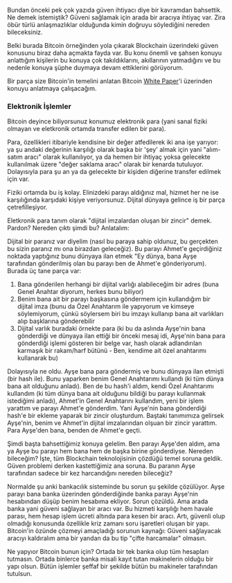 Bundan önceki pek çok yazıda güven ihtiyacı diye bir kavramdan bahsettik. Ne demek istemiştik? Güveni sağlamak için arada bir aracıya ihtiyaç var. Zira öbür türlü anlaşmazlıklar olduğunda kimin doğruyu söylediğini nereden bileceksiniz. 

Belki burada Bitcoin örneğinden yola çıkarak Blockchain üzerindeki güven konusunu biraz daha açmakta fayda var. Bu konu önemli ve şahsen konuyu anlattığım kişilerin bu konuya çok takıldıklarını, akıllarının yatmadığını ve bu nedenle konuya şüphe duymaya devam ettiklerini görüyorum. 

Bir parça size Bitcoin'in temelini anlatan Bitcoin [White Paper](https://nakamotoinstitute.org/bitcoin/)'i üzerinden konuyu anlatmaya çalışacağım. 

### Elektronik İşlemler

Bitcoin deyince biliyorsunuz konumuz elektronik para (yani sanal fiziki olmayan ve eletkronik ortamda transfer edilen bir para). 

Para, özellikleri itibariyle kendisine bir değer atfedilerek iki ana işe yarıyor: ya şu andaki değerinin karşılığı olarak başka bir 'şey' almak için yani "alım-satım aracı" olarak kullanılıyor, ya da hemen bir ihtiyaç yoksa gelecekte kullanılmak üzere "değer saklama aracı" olarak bir kenarda tutuluyor.  Dolayısıyla para şu an ya da gelecekte bir kişiden diğerine transfer edilmek için var. 

Fiziki ortamda bu iş kolay. Elinizdeki parayı aldığınız mal, hizmet her ne ise karşılığında karşıdaki kişiye veriyorsunuz. Dijital dünyaya gelince iş bir parça çetrefilleşiyor. 

Eletkronik para tanım olarak "dijital imzalardan oluşan bir zincir" demek. Pardon? Nereden çıktı şimdi bu? Anlatalım: 

Dijital bir paranız var diyelim (nasıl bu paraya sahip oldunuz, bu gerçekten bu sizin paranız mı ona birazdan geleceğiz). Bu parayı Ahmet'e geçirdiğiniz noktada yaptığınız bunu dünyaya ilan etmek "Ey dünya, bana Ayşe tarafından gönderilmiş olan bu parayı ben de Ahmet'e gönderiyorum). Burada üç tane parça var: 

1. Bana gönderilen herhangi bir dijital varlığı alabileceğim bir adres (buna Genel Anahtar diyorum, herkes bunu biliyor)
2. Benim bana ait bir parayı başkasına göndermem için kullandığım bir dijital imza (bunu da Özel Anahtarım ile yapıyorum ve kimseye söylemiyorum, çünkü söylersem biri bu imzayı kullanıp bana ait varlıkları alıp başklarına gönderebilir
3. Dijital varlık buradaki örnekte para (ki bu da aslında Ayşe'nin bana gönderdiği ve dünyaya ilan ettiği bir önceki mesaj idi, Ayşe'nin bana para gönderdiği işlemi gösteren bir belge var, hash olarak adlandırılan karmaşık bir rakam/harf bütünü -
Ben, kendime ait özel anahtarımı kullanarak bu)

Dolayısıyla ne oldu. Ayşe bana para göndermiş ve bunu dünyaya ilan etmişti (bir hash ile). Bunu yaparken benim Genel Anahtarımı kullandı (ki tüm dünya bana ait olduğunu anladı). Ben de bu hash'i aldım, kendi Özel Anahtarımı kullandım (ki tüm dünya bana ait olduğunu bildiği bu parayı kullanmak istediğimi anladı), Ahmet'in Genel Anahtarını kullandım, yeni bir işlem yarattım ve parayı Ahmet'e gönderdim. Yani Ayşe'nin bana gönderdiği hash'e bir ekleme yaparak bir zincir oluşturdum. Baştaki tanımımıza gelirsek Ayşe'nin, benim ve Ahmet'in dijital imzalarından olşuan bir zincir yarattım. Para Ayşe'den bana, benden de Ahmet'e geçti.

Şimdi başta bahsettiğimiz konuya gelelim. Ben parayı Ayşe'den aldım, ama ya Ayşe bu parayı hem bana hem de başka birine gönderdiyse. Nereden bileceğim? İşte, tüm Blockchain teknolojisinin çözdüğü temel soruna geldik. Güven problemi derken kastettiğimiz ana soruna. Bu paranın Ayşe tarafından sadece bir kez harcandığını nereden bileceğiz? 

Normalde şu anki bankacılık sisteminde bu sorun şu şekilde çözülüyor. Ayşe parayı bana banka üzerinden gönderdiğinde banka parayı Ayşe'nin hesabından düşüp benim hesabıma ekliyor. Sorun çözüldü. Ama arada banka yani güveni sağlayan bir aracı var. Bu hizmeti karşılığı hem havale parası, hem hesap işlem ücreti altında para kesen bir aracı. Artı, güvenli olup olmadığı konusunda özellikle kriz zamanı soru işaretleri oluşan bir yapı. Bitcoin'in özünde çözmeyi amaçladığı sorunun kaynağı: Güveni sağlayacak aracıyı kaldıralım ama bir yandan da bu tip "çifte harcamalar" olmasın. 

Ne yapyıor Bitcoin bunun için? Ortada bir tek banka olup tüm hesapları tutmasın. Ortada binlerce banka misali kayıt tutan makinelerin olduğu bir yapı olsun. Bütün işlemler şeffaf bir şekilde bütün bu makineler tarafından tutulsun. 





